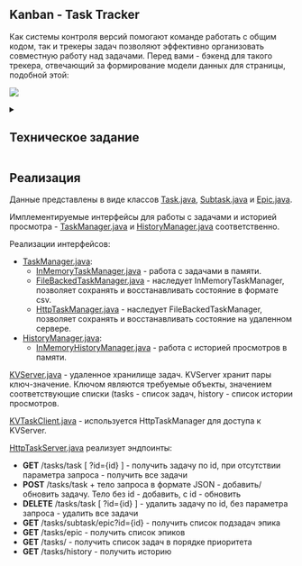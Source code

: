 ## Kanban - Task Tracker
Как системы контроля версий помогают команде работать с общим кодом, так и трекеры задач позволяют эффективно организовать совместную работу над задачами. Перед вами - бэкенд для такого трекера, отвечающий за формирование модели данных для страницы, подобной этой:

![](https://pictures.s3.yandex.net:443/resources/Untitled_25_1639469823.png)


<details>
  
  <summary><h2>Техническое задание</h2></summary>
  
  ## Типы задач

Простейшим кирпичиком такой системы является задача (англ. task). У задачи есть следующие свойства:

* Название
* Описание
* Уникальный id задачи
* Статус, отображающий прогресс задачи. Мы будем выделять следующие статусы:
1. NEW — задача только создана, но к её выполнению ещё не приступили.
2. IN_PROGRESS — над задачей ведётся работа.
3. DONE — задача выполнена.
* Длительность (в минутах)
* Дата начала
* Дата завершения

Иногда для выполнения какой-нибудь масштабной задачи её лучше разбить на подзадачи (англ. subtask). Большую задачу, которая делится на подзадачи, мы будем называть эпиком (англ. epic).
Таким образом, в нашей системе задачи могут быть трёх типов: обычные задачи, эпики и подзадачи. Для них должны выполняться следующие условия:

* Для каждой подзадачи известно, в рамках какого эпика она выполняется.
* Каждый эпик знает, какие подзадачи в него входят.
* Завершение всех подзадач эпика считается завершением эпика.

## Менеджер

Менеджер запускается на старте программы и управляет всеми задачами. В нём реализованы следующие функции:

1. Возможность хранить задачи всех типов.
2. Методы:
    1. Получение списка всех задач.
    2. Получение списка всех эпиков.
    3. Получение списка всех подзадач определённого эпика.
    4. Получение задачи любого типа id.
    5. Добавление новой задачи, эпика и подзадачи. Сам объект должен передаваться в качестве параметра.
    6. Обновление задачи любого типа по идентификатору. Новая версия объекта передаётся в виде параметра.
    7. Удаление ранее добавленных задач — всех и по идентификатору.
    8. История просмотров задач
    9. Список задач в порядке возрастания даты начала
3. Управление статусами осуществляется по следующему правилу:
    1. Менеджер сам не выбирает статус для задачи. Информация о нём приходит менеджеру вместе с информацией о самой задаче.
    2. Для эпиков:
        * если у эпика нет подзадач или все они имеют статус NEW, то статус должен быть NEW.
        * если все подзадачи имеют статус DONE, то и эпик считается завершённым — со статусом DONE.
        * во всех остальных случаях статус должен быть IN_PROGRESS.
  
</details>

## Реализация

Данные представлены в виде классов 
[Task.java](https://github.com/sigmaclap/java-kanban/blob/main/src/tasks/Task.java), 
[Subtask.java](https://github.com/sigmaclap/java-kanban/blob/main/src/tasks/Subtask.java) и 
[Epic.java](https://github.com/sigmaclap/java-kanban/blob/main/src/tasks/Epic.java).

Имплементируемые интерфейсы для работы с задачами и историей просмотра - 
[TaskManager.java](https://github.com/sigmaclap/java-kanban/blob/main/src/manager/TaskManager.java) 
и 
[HistoryManager.java](https://github.com/sigmaclap/java-kanban/blob/main/src/manager/historyTaskManager/HistoryManager.java) 
соответственно.

Реализации интерфейсов:
* [TaskManager.java](https://github.com/sigmaclap/java-kanban/blob/main/src/manager/TaskManager.java):
    * [InMemoryTaskManager.java](https://github.com/sigmaclap/java-kanban/blob/main/src/manager/ramTaskManager/InMemoryTaskManager.java) - 
    работа с задачами в памяти.
    * [FileBackedTaskManager.java](https://github.com/sigmaclap/java-kanban/blob/main/src/manager/fileTaskManager/FileBackedTasksManager.java) - 
    наследует InMemoryTaskManager, позволяет сохранять и восстанавливать состояние в формате csv.
    * [HttpTaskManager.java](https://github.com/sigmaclap/java-kanban/blob/main/src/manager/httpTaskManager/HttpTaskManager.java) - 
    наследует FileBackedTaskManager, позволяет сохранять и восстанавливать состояние на удаленном сервере.
* [HistoryManager.java](https://github.com/sigmaclap/java-kanban/blob/main/src/manager/historyTaskManager/HistoryManager.java):
    * [InMemoryHistoryManager.java](https://github.com/sigmaclap/java-kanban/blob/main/src/manager/historyTaskManager/InMemoryHistoryManager.java) - 
    работа с историей просмотров в памяти.

[KVServer.java](https://github.com/sigmaclap/java-kanban/blob/main/src/server/KVServer.java) - 
удаленное хранилище задач. KVServer хранит пары ключ-значение. Ключом являются требуемые объекты, значением соответствующие списки (tasks - список задач, history - список истории просмотров.

[KVTaskClient.java](https://github.com/sigmaclap/java-kanban/blob/main/src/server/KVTaskClient.java) - 
используется HttpTaskManager для доступа к KVServer.


[HttpTaskServer.java](https://github.com/sigmaclap/java-kanban/blob/main/src/server/HttpTaskServer.java) реализует эндпоинты:

* **GET** /tasks/task [ ?id={id} ] - получить задачу по id, при отсутствии параметра запроса - получить все задачи
* **POST** /tasks/task + тело запроса в формате JSON - добавить/обновить задачу. Тело без id - добавить, с id - обновить
* **DELETE** /tasks/task [ ?id={id} ] - удалить задачу по id, без параметра запроса - удалить все задачи
* **GET** /tasks/subtask/epic?id={id} - получить список подзадач эпика
* **GET** /tasks/epic - получить список эпиков
* **GET** /tasks/ - получить список задач в порядке приоритета
* **GET** /tasks/history - получить историю
